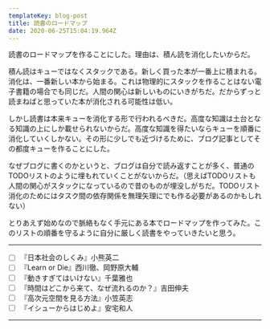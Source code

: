 ```yaml
---
templateKey: blog-post
title: 読書のロードマップ
date: 2020-06-25T15:04:19.964Z
---
```

読書のロードマップを作ることにした。理由は、積ん読を消化したいからだ。

積ん読はキューではなくスタックである。新しく買った本が一番上に積まれる。消化は、一番新しい本から始まる。これは物理的にスタックを作ることはない電子書籍の場合でも同じだ。人間の関心は新しいものにいきがちだ。だからずっと読まねばと思っていた本が消化される可能性は低い。

しかし読書は本来キューを消化する形で行われるべきだ。高度な知識は土台となる知識の上にしか載せられないからだ。高度な知識を得たいならキューを順番に消化していくしかない。その形に少しでも近づけるために、ブログ記事としてその都度キューを作ることにした。

なぜブログに書くのかというと、ブログは自分で読み返すことが多く、普通のTODOリストのように埋もれていくことがないからだ。（思えばTODOリストも人間の関心がスタックになっているので昔のものが埋没しがちだ。TODOリスト消化のためにはタスク間の依存関係を無理矢理にでも作る必要があるのかもしれない）

とりあえず始めなので脈絡もなく手元にある本でロードマップを作ってみた。このリストの順番を守るように自分に厳しく読書をやっていきたいと思う。

---
- [ ] 『日本社会のしくみ』小熊英二
- [ ] 『Learn or Die』西川徹、岡野原大輔
- [ ] 『動きすぎてはいけない』千葉雅也
- [ ] 『時間はどこから来て、なぜ流れるのか？』吉田伸夫
- [ ] 『高次元空間を見る方法』小笠英志
- [ ] 『イシューからはじめよ』安宅和人
---
